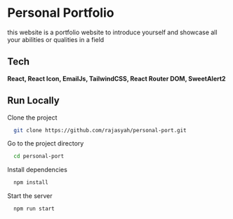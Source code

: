 
# Personal Portfolio

this website is a portfolio website to introduce yourself and showcase all your abilities or qualities in a field

## Tech

**React, React Icon, EmailJs, TailwindCSS, React Router DOM, SweetAlert2**




## Run Locally

Clone the project

```bash
  git clone https://github.com/rajasyah/personal-port.git
```

Go to the project directory

```bash
  cd personal-port
```

Install dependencies

```bash
  npm install
```

Start the server

```bash
  npm run start
```

